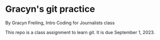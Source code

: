 # Gracyn's git practice

By Gracyn Freiling, Intro Coding for Journalists class

This repo is a class assignment to learn git. It is due September 1, 2023.